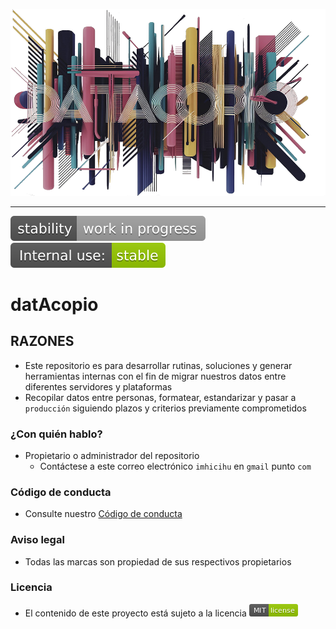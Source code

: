 <p align="center">
  <img src="images/header.png?raw=true" alt="Logotipo de 
Datacopio"/>
</p>

---

![stability-work_in_progress](images/stability-work_in_progress-lightgrey.svg)
![internaluse-green](images/internal_use_-stable-green.svg)

# datAcopio

## RAZONES

* Este repositorio es para desarrollar rutinas, soluciones y generar herramientas internas con el fin de migrar nuestros datos entre diferentes servidores y plataformas
* Recopilar datos entre personas, formatear, estandarizar y pasar a `producción` siguiendo plazos y criterios previamente comprometidos
     
### ¿Con quién hablo?

* Propietario o administrador del repositorio
    - Contáctese a este correo electrónico `imhicihu` en `gmail` punto `com`

### Código de conducta

* Consulte nuestro [Código de conducta](codigo_de_conducta.md)

### Aviso legal

* Todas las marcas son propiedad de sus respectivos propietarios

### Licencia

* El contenido de este proyecto está sujeto a la licencia ![MIT](images/MIT-license-green.png)
